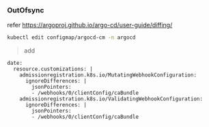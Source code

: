 ### OutOfsync
refer https://argoproj.github.io/argo-cd/user-guide/diffing/

```bash
kubectl edit configmap/argocd-cm -n argocd
```

> add

```
date:
  resource.customizations: |
    admissionregistration.k8s.io/MutatingWebhookConfiguration:
      ignoreDifferences: |
        jsonPointers:
        - /webhooks/0/clientConfig/caBundle
    admissionregistration.k8s.io/ValidatingWebhookConfiguration:
      ignoreDifferences: |
        jsonPointers:
        - /webhooks/0/clientConfig/caBundle
```
